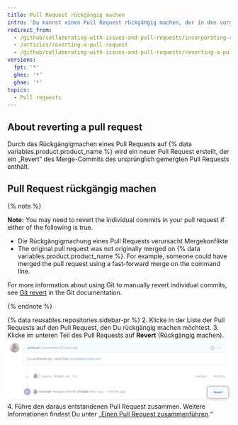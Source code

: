 ```yaml
---
title: Pull Request rückgängig machen
intro: 'Du kannst einen Pull Request rückgängig machen, der in den vorgelagerten Branch zusammengeführt wurde.'
redirect_from:
  - /github/collaborating-with-issues-and-pull-requests/incorporating-changes-from-a-pull-request/reverting-a-pull-request
  - /articles/reverting-a-pull-request
  - /github/collaborating-with-issues-and-pull-requests/reverting-a-pull-request
versions:
  fpt: '*'
  ghes: '*'
  ghae: '*'
topics:
  - Pull requests
---
```


## About reverting a pull request

Durch das Rückgängigmachen eines Pull Requests auf {% data variables.product.product_name %} wird ein neuer Pull Request erstellt, der ein „Revert“ des Merge-Commits des ursprünglich gemergten Pull Requests enthält.

## Pull Request rückgängig machen

{% note %}

**Note:** You may need to revert the individual commits in your pull request if either of the following is true.

- Die Rückgängigmachung eines Pull Requests verursacht Mergekonflikte
- The original pull request was not originally merged on {% data variables.product.product_name %}. For example, someone could have merged the pull request using a fast-forward merge on the command line.

For more information about using Git to manually revert individual commits, see [Git revert](https://git-scm.com/docs/git-revert.html) in the Git documentation.

{% endnote %}

{% data reusables.repositories.sidebar-pr %}
2. Klicke in der Liste der Pull Requests auf den Pull Request, den Du rückgängig machen möchtest.
3. Klicke im unteren Teil des Pull Requests auf **Revert** (Rückgängig machen). ![Link „Revert pull request“ (Pull Request rückgängig machen)](/assets/images/help/pull_requests/revert-pull-request-link.png)
4. Führe den daraus entstandenen Pull Request zusammen. Weitere Informationen findest Du unter „[Einen Pull Request zusammenführen](/github/collaborating-with-issues-and-pull-requests/merging-a-pull-request).“
